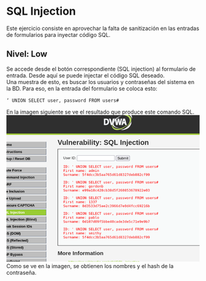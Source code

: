# SQL Injection
Este ejercicio consiste en aprovechar la falta de sanitización en las entradas de formularios para inyectar
código SQL.
## Nivel: Low
Se accede desde el botón correspondiente (SQL injection) al formulario de entrada. Desde aquí se puede injectar el código
SQL deseado. \
Una muestra de esto, es buscar los usuarios y contraseñas del sistema en la BD. Para eso, en la entrada del formulario se coloca esto:
```
‘ UNION SELECT user, password FROM users#
```
En la imagen siguiente se ve el resultado que produce este comando SQL. \
![Resulado SQL injection](https://github.com/PPS11148274/apache_hardening/blob/main/DVWA/sql_injection/asset/resultado_SQL_injection.png) \
Como se ve en la imagen, se obtienen los nombres y el hash de la contraseña.

